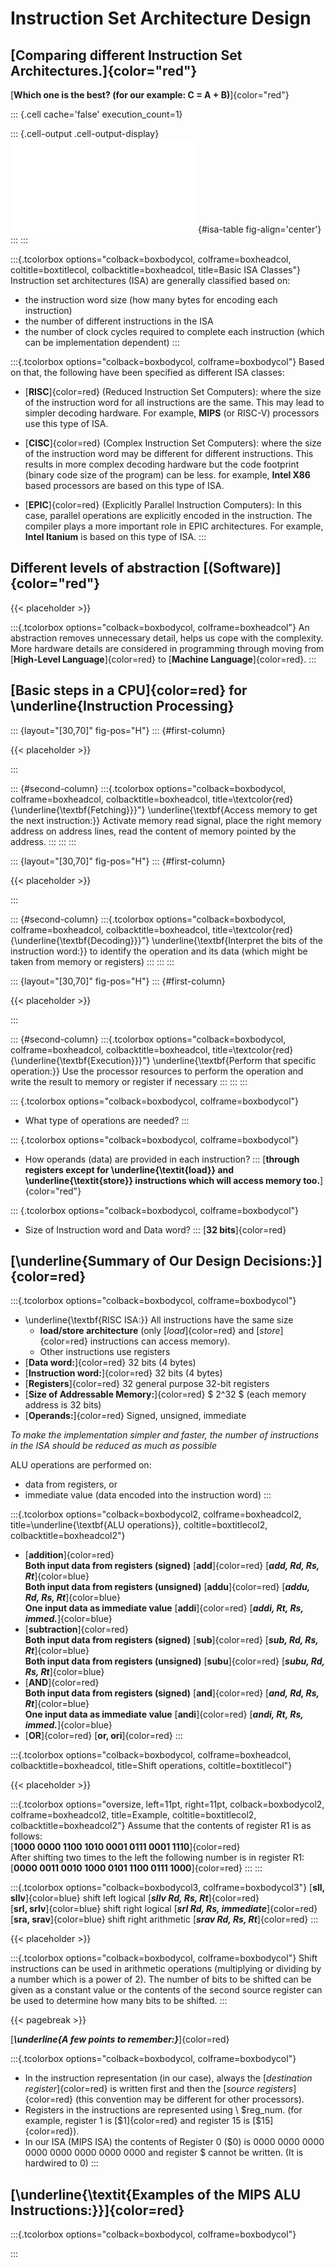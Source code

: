 # Instruction Set Architecture Design

## [Comparing different Instruction Set Architectures.]{color="red"}

[**Which one is the best? (for our example: C = A + B)**]{color="red"}

::: {.cell cache='false' execution_count=1}

::: {.cell-output .cell-output-display}
![](04-ISA-design_files/figure-pdf/isa-table-output-1.pdf){#isa-table fig-align='center'}
:::
:::


:::{.tcolorbox options="colback=boxbodycol, colframe=boxheadcol, coltitle=boxtitlecol, colbacktitle=boxheadcol, title=Basic ISA Classes"}
Instruction set architectures (ISA) are generally classified based on:
- the instruction word size (how many bytes for encoding each instruction)
- the number of different instructions in the ISA
- the number of clock cycles required to complete each instruction (which can be implementation dependent)
:::

:::{.tcolorbox options="colback=boxbodycol, colframe=boxbodycol"}
Based on that, the following have been specified as different ISA classes:

- [**RISC**]{color=red} (Reduced Instruction Set Computers): where the size of the instruction word for all instructions are the same. This may lead to simpler decoding hardware. For example, **MIPS** (or RISC-V) processors use this type of ISA.

- [**CISC**]{color=red} (Complex Instruction Set Computers): where the size of the instruction word may be different for different instructions. This results in more complex decoding hardware but the code footprint (binary code size of the program) can be less. for example, **Intel X86** based processors are based on this type of ISA.

- [**EPIC**]{color=red} (Explicitly Parallel Instruction Computers): In this case, parallel operations are explicitly encoded in the instruction. The compiler plays a more important role in EPIC architectures. For example, **Intel Itanium** is based on this type of ISA.
:::

## Different levels of abstraction [(Software)]{color="red"}

<!-- ! PLACEHOLDER ! -->





{{< placeholder >}}









<!-- TODO: implement the diagram from notes -->

:::{.tcolorbox options="colback=boxbodycol, colframe=boxheadcol"}
An abstraction removes unnecessary detail, helps us cope with the complexity. More hardware details are considered in programming through moving from [**High-Level Language**]{color=red} to [**Machine Language**]{color=red}.
:::

## [Basic steps in a CPU]{color=red} for \underline{Instruction Processing}

::: {layout="[30,70]" fig-pos="H"}
::: {#first-column}
<!-- ! PLACEHOLDER ! -->





{{< placeholder >}}









:::

::: {#second-column}
:::{.tcolorbox options="colback=boxbodycol, colframe=boxheadcol, colbacktitle=boxheadcol, title=\\textcolor{red}{\\underline{\\textbf{Fetching}}}"}
\underline{\textbf{Access memory to get the next instruction:}}
Activate memory read signal, place the right memory address on address lines, read the content of memory pointed by the address.
:::
:::
:::

::: {layout="[30,70]" fig-pos="H"}
::: {#first-column}
<!-- ! PLACEHOLDER ! -->





{{< placeholder >}}









:::

::: {#second-column}
:::{.tcolorbox options="colback=boxbodycol, colframe=boxheadcol, colbacktitle=boxheadcol, title=\\textcolor{red}{\\underline{\\textbf{Decoding}}}"}
\underline{\textbf{Interpret the bits of the instruction word:}} to identify the operation and its data (which might be taken from memory or registers)
:::
:::
:::

::: {layout="[30,70]" fig-pos="H"}
::: {#first-column}
<!-- ! PLACEHOLDER ! -->





{{< placeholder >}}









:::

::: {#second-column}
:::{.tcolorbox options="colback=boxbodycol, colframe=boxheadcol, colbacktitle=boxheadcol, title=\\textcolor{red}{\\underline{\\textbf{Execution}}}"}
\underline{\textbf{Perform that specific operation:}} Use the processor resources to perform the operation and write the result to memory or register if necessary
:::
:::
:::

::: {.tcolorbox options="colback=boxbodycol, colframe=boxbodycol"}
- What type of operations are needed?
:::

<!-- ! bloody table... -->

::: {.tcolorbox options="colback=boxbodycol, colframe=boxbodycol"}
- How operands (data) are provided in each instruction?
:::
[**through registers except for \underline{\textit{load}} and \underline{\textit{store}} instructions which will access memory too.**]{color="red"}

::: {.tcolorbox options="colback=boxbodycol, colframe=boxbodycol"}
- Size of Instruction word and Data word?
:::
[**32 bits**]{color=red}

## [\underline{Summary of Our Design Decisions:}]{color=red}
:::{.tcolorbox options="colback=boxbodycol, colframe=boxbodycol"}
- \underline{\textbf{RISC ISA:}} All instructions have the same size
    - **load/store architecture** (only [*load*]{color=red} and [*store*]{color=red} instructions can access memory).
    - Other instructions use registers
- [**Data word:**]{color=red} 32 bits (4 bytes)
- [**Instruction word:**]{color=red} 32 bits (4 bytes)
- [**Registers**]{color=red} 32 general purpose 32-bit registers
- [**Size of Addressable Memory:**]{color=red} $ 2^32 $ (each memory address is 32 bits)
- [**Operands:**]{color=red} Signed, unsigned, immediate

*To make the implementation simpler and faster, the number of instructions in the ISA should be reduced as much as possible*

ALU operations are performed on:
- data from registers, or
- immediate value (data encoded into the instruction word)
:::

:::{.tcolorbox options="colback=boxbodycol2, colframe=boxheadcol2, title=\\underline{\\textbf{ALU operations}}, coltitle=boxtitlecol2, colbacktitle=boxheadcol2"}
- [**addition**]{color=red}\
**Both input data from registers (signed)** [**add**]{color=red} [***add, Rd, Rs, Rt***]{color=blue}\
**Both input data from registers (unsigned)** [**addu**]{color=red} [***addu, Rd, Rs, Rt***]{color=blue}\
**One input data as immediate value** [**addi**]{color=red} [***addi, Rt, Rs, immed.***]{color=blue}
- [**subtraction**]{color=red}\
**Both input data from registers (signed)** [**sub**]{color=red} [***sub, Rd, Rs, Rt***]{color=blue}\
**Both input data from registers (unsigned)** [**subu**]{color=red} [***subu, Rd, Rs, Rt***]{color=blue}
- [**AND**]{color=red}\
**Both input data from registers (signed)** [**and**]{color=red} [***and, Rd, Rs, Rt***]{color=blue}\
**One input data as immediate value** [**andi**]{color=red} [***andi, Rt, Rs, immed.***]{color=blue}
- [**OR**]{color=red} [**or, ori**]{color=red} 
:::

:::{.tcolorbox options="colback=boxbodycol, colframe=boxheadcol, colbacktitle=boxheadcol, title=Shift operations, coltitle=boxtitlecol"}





{{< placeholder >}}









:::{.tcolorbox options="oversize, left=11pt, right=11pt, colback=boxbodycol2, colframe=boxheadcol2, title=Example, coltitle=boxtitlecol2, colbacktitle=boxheadcol2"}
Assume that the contents of register R1 is as follows:\
[**1000 0000 1100 1010 0001 0111 0001 1110**]{color=red}\
After shifting two times to the left the following number is in register R1:\
[**0000 0011 0010 1000 0101 1100 0111 1000**]{color=red}
:::
:::

:::{.tcolorbox options="colback=boxbodycol3, colframe=boxbodycol3"}
[**sll, sllv**]{color=blue} shift left logical [***sllv Rd, Rs, Rt***]{color=red}\
[**srl, srlv**]{color=blue} shift right logical [***srl Rd, Rs, immediate***]{color=red}\
[**sra, srav**]{color=blue} shift right arithmetic [***srav Rd, Rs, Rt***]{color=red}
:::






{{< placeholder >}}









:::{.tcolorbox options="colback=boxbodycol, colframe=boxbodycol"}
Shift instructions can be used in arithmetic operations (multiplying or dividing by a number which is a power of 2). The number of bits to be shifted can be given as a constant value or the contents of the second source register can be used to determine how many bits to be shifted.
:::





{{< pagebreak >}}









[***\underline{A few points to remember:}***]{color=red}

:::{.tcolorbox options="colback=boxbodycol, colframe=boxbodycol"}
- In the instruction representation (in our case), always the [*destination register*]{color=red} is written first and then the [*source registers*]{color=red} (this convention may be different for other processors).
- Registers in the instructions are represented using \ $reg_num. (for example, register 1 is [\$1]{color=red} and register 15 is [\$15]{color=red}).
- In our ISA (MIPS ISA) the contents of Register 0 (\$0) is 0000 0000 0000 0000 0000 0000 0000 0000 and register \$ cannot be written. (It is hardwired to 0)
:::

## [\underline{\textit{Examples of the MIPS ALU Instructions:}}]{color=red}

:::{.tcolorbox options="colback=boxbodycol, colframe=boxbodycol"}

:::

